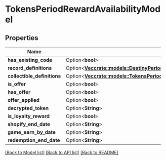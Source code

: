 # TokensPeriodRewardAvailabilityModel

## Properties

Name | Type | Description | Notes
------------ | ------------- | ------------- | -------------
**has_existing_code** | Option<**bool**> |  | [optional]
**record_definitions** | Option<[**Vec<crate::models::DestinyPeriodDefinitionsPeriodRecordsPeriodDestinyRecordDefinition>**](Destiny.Definitions.Records.DestinyRecordDefinition.md)> |  | [optional]
**collectible_definitions** | Option<[**Vec<crate::models::TokensPeriodCollectibleDefinitions>**](Tokens.CollectibleDefinitions.md)> |  | [optional]
**is_offer** | Option<**bool**> |  | [optional]
**has_offer** | Option<**bool**> |  | [optional]
**offer_applied** | Option<**bool**> |  | [optional]
**decrypted_token** | Option<**String**> |  | [optional]
**is_loyalty_reward** | Option<**bool**> |  | [optional]
**shopify_end_date** | Option<**String**> |  | [optional]
**game_earn_by_date** | Option<**String**> |  | [optional]
**redemption_end_date** | Option<**String**> |  | [optional]

[[Back to Model list]](../README.md#documentation-for-models) [[Back to API list]](../README.md#documentation-for-api-endpoints) [[Back to README]](../README.md)


